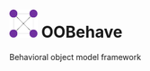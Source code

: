 # <img src="/OOBehave/Logo.png" alt="drawing" width="50" height="50"/> OOBehave
Behavioral object model framework
